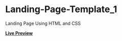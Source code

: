# Landing-Page-Template_1
Landing Page Using HTML and CSS

<a href="https://ahmed-dotnetdev.github.io/Landing-Page-Template_1/"><strong>Live Preview<strong></a>
